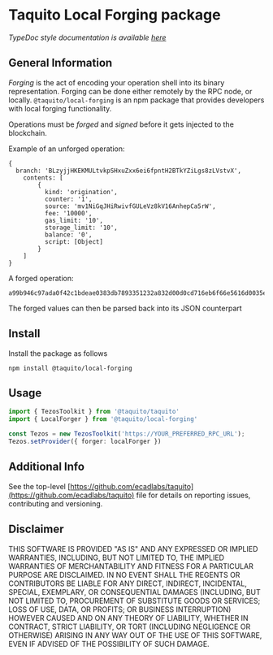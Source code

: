 
# Taquito Local Forging package
*TypeDoc style documentation is available [here](https://tezostaquito.io/typedoc/modules/_taquito_local_forging.html)*

## General Information

_Forging_ is the act of encoding your operation shell into its binary representation. Forging can be done either remotely by the RPC node, or locally. `@taquito/local-forging` is an npm package that provides developers with local forging functionality.


Operations must be _forged_ and _signed_ before it gets injected to the blockchain.

Example of an unforged operation:
```
{
  branch: 'BLzyjjHKEKMULtvkpSHxuZxx6ei6fpntH2BTkYZiLgs8zLVstvX',
    contents: [
        {
          kind: 'origination',
          counter: '1',
          source: 'mv1NiGqJHiRwivfGULeVz8kV16AnhepCa5rW',
          fee: '10000',
          gas_limit: '10',
          storage_limit: '10',
          balance: '0',
          script: [Object]
        }
    ]
}
```

A forged operation:
```
a99b946c97ada0f42c1bdeae0383db7893351232a832d00d0cd716eb6f66e5616d0035e993d8c7aaa42b5e3ccd86a33390ececc73abd904e010a0a000000000011020000000c0500036c0501036c0502038d00000002030b
```

The forged values can then be parsed back into its JSON counterpart

## Install
Install the package as follows
```
npm install @taquito/local-forging
```
## Usage
```ts
import { TezosToolkit } from '@taquito/taquito'
import { LocalForger } from '@taquito/local-forging'

const Tezos = new TezosToolkit('https://YOUR_PREFERRED_RPC_URL');
Tezos.setProvider({ forger: localForger })
```

## Additional Info
See the top-level [https://github.com/ecadlabs/taquito](https://github.com/ecadlabs/taquito) file for details on reporting issues, contributing and versioning.

## Disclaimer

THIS SOFTWARE IS PROVIDED "AS IS" AND ANY EXPRESSED OR IMPLIED WARRANTIES, INCLUDING, BUT NOT LIMITED TO, THE IMPLIED WARRANTIES OF MERCHANTABILITY AND FITNESS FOR A PARTICULAR PURPOSE ARE DISCLAIMED. IN NO EVENT SHALL THE REGENTS OR CONTRIBUTORS BE LIABLE FOR ANY DIRECT, INDIRECT, INCIDENTAL, SPECIAL, EXEMPLARY, OR CONSEQUENTIAL DAMAGES (INCLUDING, BUT NOT LIMITED TO, PROCUREMENT OF SUBSTITUTE GOODS OR SERVICES; LOSS OF USE, DATA, OR PROFITS; OR BUSINESS INTERRUPTION) HOWEVER CAUSED AND ON ANY THEORY OF LIABILITY, WHETHER IN CONTRACT, STRICT LIABILITY, OR TORT (INCLUDING NEGLIGENCE OR OTHERWISE) ARISING IN ANY WAY OUT OF THE USE OF THIS SOFTWARE, EVEN IF ADVISED OF THE POSSIBILITY OF SUCH DAMAGE.
